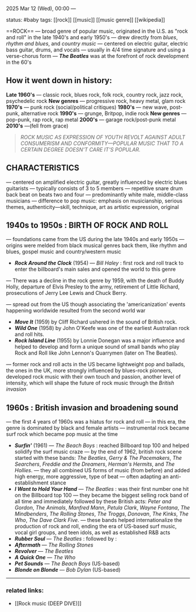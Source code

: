 2025 Mar 12 (Wed), 00:00 —

status: #baby 
tags: [[rock]] [[music]] [[music genre]] [[wikipedia]] 

==ROCK== — broad genre of popular music, originated in the U.S. as "rock and roll" in the late 1940's and early 1950's
— drew directly from *blues*, *rhythm and blues*, and *country music*
— centered on electric guitar, electric bass guitar, drums, and vocals
— usually in 4/4 time signature and using a verse-chorus form
— ***The Beatles*** was at the forefront of rock development in the 60's

## How it went down in history:
**Late 1960's** — classic rock, blues rock, folk rock, country rock, jazz rock, psychedelic rock
**New genres** — progressive rock, heavy metal, glam rock
**1970's** — punk rock (social/political critiques)
**1980's** — new wave, post-punk, alternative rock
**1990's** — grunge, Britpop, indie rock
**New genres** — pop-punk, rap rock, rap metal
**2000's** — garage rock/post-punk metal
**2010's** —(fell from grace)

> *ROCK MUSIC AS EXPRESSION OF YOUTH REVOLT AGAINST ADULT CONSUMERISM AND CONFORMITY—POPULAR MUSIC THAT TO A CERTAIN DEGREE DOESN'T CARE IT'S POPULAR.* 

## CHARACTERISTICS
— centered on amplified electric guitar, greatly influenced by electric blues guitarists
— typically consists of 3 to 5 members
— repetitive snare drum back beat on beats two and four
— predominantly white male, middle-class musicians
— difference to pop music: emphasis on musicianship, serious themes, authenticity—skill, technique, art as artistic expression, original

## 1940s to 1950s : BIRTH OF ROCK AND ROLL
— foundations came from the US during the late 1940s and early 1950s
— origins were melded from black musical genres back them, like rhythm and blues, gospel music and country/western music

- ***Rock Around the Clock*** (1954) — *Bill Haley* : first rock and roll track to enter the billboard's main sales and opened the world to this genre 

— There was a decline in the rock genre by 1959, with the death of Buddy Holly, departure of Elvis Presley to the army, retirement of Little Richard, prosecutions of Jerry Lee Lewis and Chuck Berry. 

— spread out from the US though associating the 'americanization' events happening worldwide resulted from the second world war 

- ***Move It*** (1959) by Cliff Richard ushered in the sound of British rock.
- ***Wild One*** (1958) by John O'Keefe was one of the earliest Australian rock and roll hits. 
- ***Rock Island Line*** (1955) by Lonnie Donegan was a major influence and helped to develop and form a unique sound of small bands who play Rock and Roll like John Lennon's Quarrymen (later on The Beatles). 

— former rock and roll acts in the US became lightweight pop and ballads, the ones in the UK, more strongly influenced by blues-rock pioneers, developed rock music with their own touch and passion, another level of intensity, which will shape the future of rock music through the *British invasion*
## 1960s : British invasion and broadening sound
— the first 4 years of 1960s was a hiatus for rock and roll
— in this era, the genre is dominated by black and female artists
— instrumental rock became surf rock which became pop music at the time
- ***Surfin'*** (1961) — *The Beach Boys* : reached Billboard top 100 and helped solidify the surf music craze 
— by the end of 1962, british rock scene started with these bands: *The Beatles*, *Gerry & The Pacemakers*, *The Searchers*, *Freddie and the Dreamers*, *Herman's Hermits*, and *The Hollies*. 
— they all combined US forms of music (from before) and added high energy, more aggressive, type of beat — often adapting an anti-establishment stance
- ***I Want to Hold Your Hand*** — *The Beatles* : was their first number one hit on the Billboard top 100
— they became the biggest selling rock band of all time and immediately followed by these British acts: *Peter and Gordon*, *The Animals*, *Manfred Mann*, *Petula Clark*, *Wayne Fontana*, *The Mindbenders*, *The Rolling Stones*, *The Troggs*, *Donovan*, *The Kinks*, *The Who*, *The Dave Clark Five*. 
— these bands helped internationalize the production of rock and roll, ending the era of US-based surf music, vocal girl groups, and teen idols, as well as established R&B acts
- ***Rubber Soul*** — *The Beatles* : followed by :
- ***Aftermath*** — *The Rolling Stones*
- ***Revolver*** — *The Beatles*
- ***A Quick One*** — *The Who*
- ***Pet Sounds*** — *The Beach Boys* (US-based)
- ***Blonde on Blonde*** — *Bob Dylan* (US-based)




---
### related links:
- [[Rock music (DEEP DIVE)]]